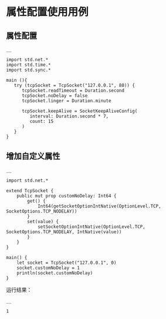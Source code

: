 
# 属性配置使用用例

## 属性配置
    
    __
    
    import std.net.*
    import std.time.*
    import std.sync.*
    
    main (){
       try (tcpSocket = TcpSocket("127.0.0.1", 80)) {
          tcpSocket.readTimeout = Duration.second
          tcpSocket.noDelay = false
          tcpSocket.linger = Duration.minute
    
          tcpSocket.keepAlive = SocketKeepAliveConfig(
             interval: Duration.second * 7,
             count: 15
          )
       }
    }
    
## 增加自定义属性
    
    __
    
    import std.net.*
    
    extend TcpSocket {
        public mut prop customNoDelay: Int64 {
            get() {
                Int64(getSocketOptionIntNative(OptionLevel.TCP, SocketOptions.TCP_NODELAY))
            }
            set(value) {
                setSocketOptionIntNative(OptionLevel.TCP, SocketOptions.TCP_NODELAY, IntNative(value))
            }
        }
    }
    
    main() {
        let socket = TcpSocket("127.0.0.1", 0)
        socket.customNoDelay = 1
        println(socket.customNoDelay)
    }
    
运行结果：
    
    __
    
    1